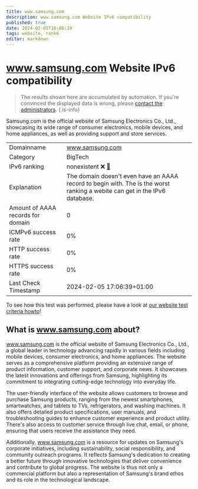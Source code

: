 ```yaml
---
title: www.samsung.com
description: www.samsung.com Website IPv6 compatibility
published: true
date: 2024-02-05T16:06:39
tags: website, rank6
editor: markdown
---
```


# www.samsung.com Website IPv6 compatibility

> The results shown here are accumulated by automation. If you're convinced the displayed data is wrong, please [contact the administrators](/howto/chat). 
{.is-info}

Samsung.com is the official website of Samsung Electronics Co., Ltd., showcasing its wide range of consumer electronics, mobile devices, and home appliances, as well as providing support and store services.


|   |   |
| - | - |
| Domainname | www.samsung.com
| Category | BigTech |
| IPv6 ranking | nonexistent :x: [🔗](/howto/ranking) |
| Explanation | The domain doesn't even have an AAAA record to begin with. The is the worst ranking a webite can get in the IPv6 database. |
| Amount of AAAA records for domain | 0 |
| ICMPv6 success rate | 0%|
| HTTP success rate | 0% |
| HTTPS success rate | 0% |
| Last Check Timestamp | 2024-02-05 17:06:39+01:00 |

To see how this test was performed, please have a look at [our website test criteria howto](/howto/testcriteria/website)!


## What is www.samsung.com about?
www.samsung.com is the official website of Samsung Electronics Co., Ltd., a global leader in technology advancing rapidly in various fields including mobile devices, consumer electronics, and home appliances. The website serves as a comprehensive platform providing an extensive range of product information, customer support, and corporate news. It showcases the latest innovations and offerings from Samsung, highlighting its commitment to integrating cutting-edge technology into everyday life.

The user-friendly interface of the website allows customers to browse and purchase Samsung products, ranging from the newest smartphones, smartwatches, and tablets to TVs, refrigerators, and washing machines. It also offers detailed product specifications, user manuals, and troubleshooting guides to enhance customer experience and product utility. There's also access to customer service through live chat, email, or phone, ensuring that users receive the assistance they need.

Additionally, www.samsung.com is a resource for updates on Samsung's corporate initiatives, including sustainability, social responsibility, and community outreach programs. It reflects Samsung's dedication to creating a better future through innovative technologies that deliver convenience and contribute to global progress. The website is thus not only a commercial platform but also a representation of Samsung's brand ethos and its role in the technological landscape.


